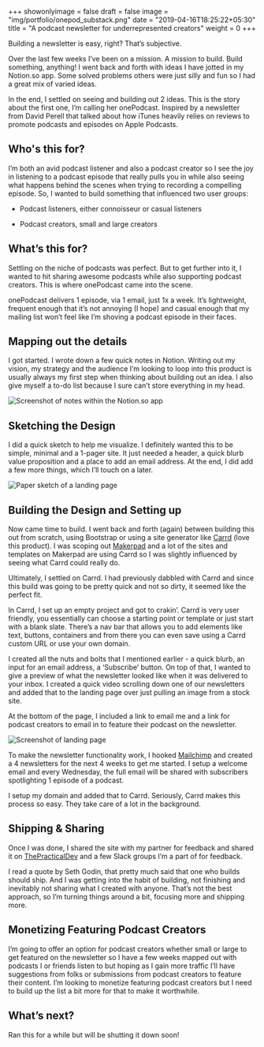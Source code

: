 +++
showonlyimage = false
draft = false
image = "img/portfolio/onepod_substack.png"
date = "2019-04-16T18:25:22+05:30"
title = "A podcast newsletter for underrepresented creators"
weight = 0
+++

Building a newsletter is easy, right? That’s subjective. <!--more-->

Over the last few weeks I’ve been on a mission. A mission to build. Build something, anything! I went back and forth with ideas I have jotted in my Notion.so app. Some solved problems others were just silly and fun so I had a great mix of varied ideas.

In the end, I settled on seeing and building out 2 ideas. This is the story about the first one, I’m calling her onePodcast. Inspired by a newsletter from David Perell that talked about how iTunes heavily relies on reviews to promote podcasts and episodes on Apple Podcasts.

## Who's this for?

I’m both an avid podcast listener and also a podcast creator so I see the joy in listening to a podcast episode that really pulls you in while also seeing what happens behind the scenes when trying to recording a compelling episode. So, I wanted to build something that influenced two user groups:

- Podcast listeners, either connoisseur or casual listeners

- Podcast creators, small and large creators

## What’s this for?

Settling on the niche of podcasts was perfect. But to get further into it, I wanted to hit sharing awesome podcasts while also supporting podcast creators. This is where onePodcast came into the scene.

onePodcast delivers 1 episode, via 1 email, just 1x a week. It’s lightweight, frequent enough that it’s not annoying (I hope) and casual enough that my mailing list won’t feel like I’m shoving a podcast episode in their faces.

## Mapping out the details

I got started. I wrote down a few quick notes in Notion. Writing out my vision, my strategy and the audience I’m looking to loop into this product is usually always my first step when thinking about building out an idea. I also give myself a to-do list because I sure can’t store everything in my head.

![Screenshot of notes within the Notion.so app](/img/portfolio/notion-so.png)

## Sketching the Design

I did a quick sketch to help me visualize. I definitely wanted this to be simple, minimal and a 1-pager site. It just needed a header, a quick blurb value proposition and a place to add an email address. At the end, I did add a few more things, which I’ll touch on a later.

![Paper sketch of a landing page](/img/portfolio/onepodcast-sketch.jpeg)

## Building the Design and Setting up

Now came time to build. I went back and forth (again) between building this out from scratch, using Bootstrap or using a site generator like [Carrd](https://carrd.co) (love this product). I was scoping out [Makerpad](https://makerpad.co) and a lot of the sites and templates on Makerpad are using Carrd so I was slightly influenced by seeing what Carrd could really do.

Ultimately, I settled on Carrd. I had previously dabbled with Carrd and since this build was going to be pretty quick and not so dirty, it seemed like the perfect fit.

In Carrd, I set up an empty project and got to crakin’. Carrd is very user friendly, you essentially can choose a starting point or template or just start with a blank slate. There’s a nav bar that allows you to add elements like text, buttons, containers and from there you can even save using a Carrd custom URL or use your own domain.

I created all the nuts and bolts that I mentioned earlier - a quick blurb, an input for an email address, a ‘Subscribe’ button. On top of that, I wanted to give a preview of what the newsletter looked like when it was delivered to your inbox. I created a quick video scrolling down one of our newsletters and added that to the landing page over just pulling an image from a stock site.

At the bottom of the page, I included a link to email me and a link for podcast creators to email in to feature their podcast on the newsletter.

![Screenshot of landing page](/img/portfolio/onepodcast-carrd.png)

To make the newsletter functionality work, I hooked [Mailchimp](https://mailchimp.com) and created a 4 newsletters for the next 4 weeks to get me started. I setup a welcome email and every Wednesday, the full email will be shared with subscribers spotlighting 1 episode of a podcast.

I setup my domain and added that to Carrd. Seriously, Carrd makes this process so easy. They take care of a lot in the background.

## Shipping & Sharing

Once I was done, I shared the site with my partner for feedback and shared it on [ThePracticalDev](https://dev.to) and a few Slack groups I’m a part of for feedback.

I read a quote by Seth Godin, that pretty much said that one who builds should ship. And I was getting into the habit of building, not finishing and inevitably not sharing what I created with anyone. That’s not the best approach, so I’m turning things around a bit, focusing more and shipping more.

## Monetizing Featuring Podcast Creators

I’m going to offer an option for podcast creators whether small or large to get featured on the newsletter so I have a few weeks mapped out with podcasts I or friends listen to but hoping as I gain more traffic I’ll have suggestions from folks or submissions from podcast creators to feature their content. I’m looking to monetize featuring podcast creators but I need to build up the list a bit more for that to make it worthwhile.

## What’s next?

Ran this for a while but will be shutting it down soon!
